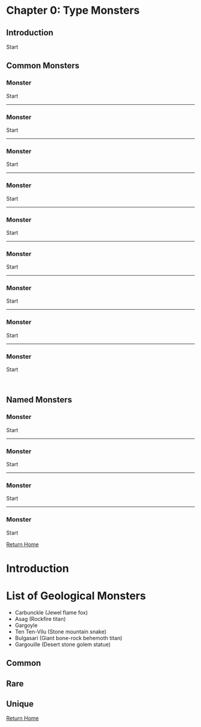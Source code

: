 # __Chapter 0: Type Monsters__

## __Introduction__

Start

## __Common Monsters__

### Monster
Start

---

### Monster
Start

---

### Monster
Start

---

### Monster
Start

---

### Monster
Start

---

### Monster
Start

---

### Monster
Start

---

### Monster
Start

---

### Monster
Start


<br/>


## __Named Monsters__


### Monster
Start

---

### Monster
Start

---

### Monster
Start

---

### Monster
Start


[Return Home](cnf-home.md)

# Introduction

# List of Geological Monsters
- Carbunckle (Jewel flame fox)
- Asag (Rockfire titan)
- Gargoyle
- Ten Ten-Vilu (Stone mountain snake)
- Bulgasari (Giant bone-rock behemoth titan)
- Gargouille (Desert stone golem statue)

## Common

## Rare

## Unique

[Return Home](cnf-home.md)